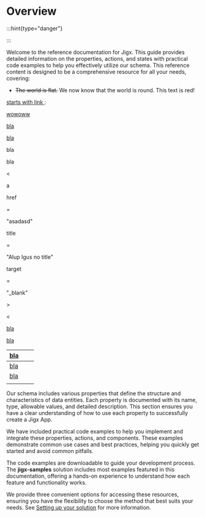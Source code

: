 # Overview

:::hint{type="danger"}

:::

Welcome to the reference documentation for Jigx. This guide provides detailed information on the properties, actions, and states with practical code examples to help you effectively utilize our schema. This reference content is designed to be a comprehensive resource for all your needs, covering:



- ~~The world is flat.~~ We now know that the world is round. This text is red!

[ starts with link ](https://flaviocopes.com/mysql-how-to-install) :

<a href="" target="_blank">wowoww</a>

<a href="" target="_blank">bla</a>&#x20;

<a href="" target="_blank">bla</a>&#x20;

bla&#x20;

bla&#x20;

\<

a&#x20;

href

\=

"asadasd"

&#x20;

title

\=

"Alup Igus no title"

&#x20;

target

\=

"\_blank"

&#x20;

\>

&#x20;

\< &#x20;

&#x20;&#x20;

<a href="" target="_blank">bla</a>&#x20;

<a href="" target="_blank">bla</a>&#x20;



| <a href="" target="_blank">bla</a>  |   |   |
| ----------------------------------- | - | - |
| <a href="" target="_blank">bla</a>  |   |   |
| <a href="" target="_blank">bla</a>  |   |   |
|                                     |   |   |



Our schema includes various properties that define the structure and characteristics of data entities. Each property is documented with its name, type, allowable values, and detailed description. This section ensures you have a clear understanding of how to use each property to successfully create a Jigx App.

We have included practical code examples to help you implement and integrate these properties, actions, and components. These examples demonstrate common use cases and best practices, helping you quickly get started and avoid common pitfalls.

The code examples are downloadable to guide your development process. The **jigx-samples** solution includes most examples featured in this documentation, offering a hands-on experience to understand how each feature and functionality works.

We provide three convenient options for accessing these resources, ensuring you have the flexibility to choose the method that best suits your needs. See [Setting up your solution](Overview/Setting%20up%20your%20solution.md) for more information.
